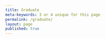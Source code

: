```yaml
---
title: Graduate
meta-keywords: 3 or 4 unique for this page
permalink: /graduate/
layout: page
published: true
---
```




